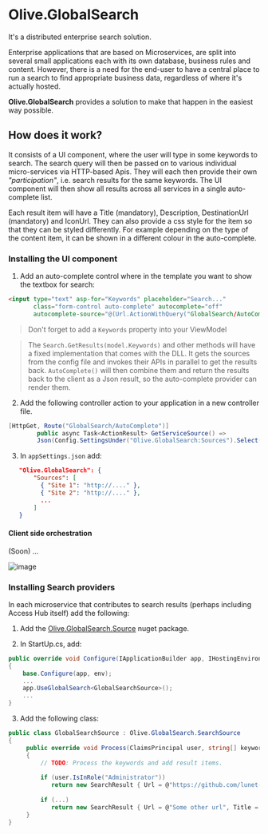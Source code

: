 # Olive.GlobalSearch

It's a distributed enterprise search solution.

Enterprise applications that are based on Microservices, are split into several small applications each with its own database, business rules and content. However, there is a need for the end-user to have a central place to run a search to find appropriate business data, regardless of where it's actually hosted.

**Olive.GlobalSearch** provides a solution to make that happen in the easiest way possible.

## How does it work?

It consists of a UI component, where the user will type in some keywords to search. The search query will then be passed on to various individual micro-services via HTTP-based Apis. They will each then provide their own *"participation"*, i.e. search results for the same keywords. The UI component will then show all results across all services in a single auto-complete list.

Each result item will have a Title (mandatory), Description, DestinationUrl (mandatory) and IconUrl. They can also provide a css style for the item so that they can be styled differently. For example depending on the type of the content item, it can be shown in a different colour in the auto-complete.

### Installing the UI component

1. Add an auto-complete control where in the template you want to show the textbox for search:

```html
<input type="text" asp-for="Keywords" placeholder="Search..."
       class="form-control auto-complete" autocomplete="off"
       autocomplete-source="@(Url.ActionWithQuery("GlobalSearch/AutoComplete"))" />
```

> Don't forget to add a `Keywords` property into your ViewModel

> The `Search.GetResults(model.Keywords)` and other methods will have a fixed implementation that comes with the DLL. It gets the sources from the config file and invokes their APIs in parallel to get the results back. `AutoComplete()` will then combine them and return the results back to the client as a Json result, so the auto-complete provider can render them.

2. Add the following controller action to your application in a new controller file.

```c#
[HttpGet, Route("GlobalSearch/AutoComplete")]
        public async Task<ActionResult> GetServiceSource() =>
        Json(Config.SettingsUnder("Olive.GlobalSearch:Sources").Select(x => x.Value).ToArray());
```

3. In `appSettings.json` add:

```json
   "Olive.GlobalSearch": {
       "Sources": [
         { "Site 1": "http://...." },
         { "Site 2": "http://...." },
         ...
       ]
   }
```

#### Client side orchestration

(Soon) ...

![image](https://user-images.githubusercontent.com/22152065/39919148-fe2dfe46-5527-11e8-8f10-98336c885de5.png)

### Installing Search providers

In each microservice that contributes to search results (perhaps including Access Hub itself) add the following:

1. Add the [Olive.GlobalSearch.Source](https://www.nuget.org/packages/Olive.GlobalSearch.Source/) nuget package.

2. In StartUp.cs, add: 
```c#
public override void Configure(IApplicationBuilder app, IHostingEnvironment env)
{
    base.Configure(app, env);
    ...
    app.UseGlobalSearch<GlobalSearchSource>();
    ...
}
```

3. Add the following class:

```c#
public class GlobalSearchSource : Olive.GlobalSearch.SearchSource
{
     public override void Process(ClaimsPrincipal user, string[] keywords)
     {
         // TODO: Process the keywords and add result items.
         
         if (user.IsInRole("Administrator"))
            return new SearchResult { Url = @"https://github.com/lunet-io/scriban/", Title = "Scriban", Description = "A liquid template system for .NET used in this library", IconUrl = "https://raw.githubusercontent.com/lunet-io/scriban/master/img/scriban.png" };
             
         if (...)
            return new SearchResult { Url = @"Some other url", Title = "Some title", Description = "Some description", IconUrl = "Some url" };
     }
}
```